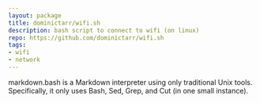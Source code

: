 ```yaml
---
layout: package
title: dominictarr/wifi.sh
description: bash script to connect to wifi (on linux)
repo: https://github.com/dominictarr/wifi.sh
tags:
- wifi
- network
---
```


markdown.bash is a Markdown interpreter using only traditional Unix tools. Specifically, it only uses Bash, Sed, Grep, and Cut (in one small instance).

